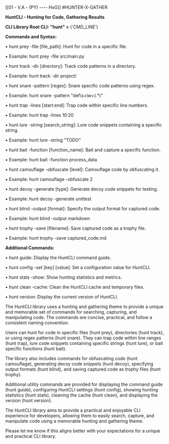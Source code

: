 [[01 - V.A - (PY) ---- HxG]]
#HUNTER-X-GATHER 

**HuntCLI - Hunting for Code, Gathering Results**

**CLI Library Root CLI: "hunt" =** ﻿('CMD_LINE')

**Commands and Syntax:**

• ﻿hunt prey -file [file_path]: Hunt for code in a specific file.

▪ Example: ﻿hunt prey -file src/main.py

• ﻿hunt track -dir [directory]: Track code patterns in a directory.

▪ Example: ﻿hunt track -dir project/

• ﻿hunt snare -pattern [regex]: Snare specific code patterns using regex.

▪ Example: ﻿hunt snare -pattern "def\s+\w+\(.*\)"

• ﻿hunt trap -lines [start:end]: Trap code within specific line numbers.

▪ Example: ﻿hunt trap -lines 10:20

• ﻿hunt lure -string [search_string]: Lure code snippets containing a specific string.

▪ Example: ﻿hunt lure -string "TODO"

• ﻿hunt bait -function [function_name]: Bait and capture a specific function.

▪ Example: ﻿hunt bait -function process_data

• ﻿hunt camouflage -obfuscate [level]: Camouflage code by obfuscating it.

▪ Example: ﻿hunt camouflage -obfuscate 2

• ﻿hunt decoy -generate [type]: Generate decoy code snippets for testing.

▪ Example: ﻿hunt decoy -generate unittest

• ﻿hunt blind -output [format]: Specify the output format for captured code.

▪ Example: ﻿hunt blind -output markdown

• ﻿hunt trophy -save [filename]: Save captured code as a trophy file.

▪ Example: ﻿hunt trophy -save captured_code.md

**Additional Commands:**

• ﻿hunt guide: Display the HuntCLI command guide.

• ﻿hunt config -set [key] [value]: Set a configuration value for HuntCLI.

• ﻿hunt stats -show: Show hunting statistics and metrics.

• ﻿hunt clean -cache: Clean the HuntCLI cache and temporary files.

• ﻿hunt version: Display the current version of HuntCLI.

The HuntCLI library uses a hunting and gathering theme to provide a unique and memorable set of commands for searching, capturing, and manipulating code. The commands are concise, practical, and follow a consistent naming convention.

Users can hunt for code in specific files (﻿hunt prey), directories (﻿hunt track), or using regex patterns (﻿hunt snare). They can trap code within line ranges (﻿hunt trap), lure code snippets containing specific strings (﻿hunt lure), or bait specific functions (﻿hunt bait).

The library also includes commands for obfuscating code (﻿hunt camouflage), generating decoy code snippets (﻿hunt decoy), specifying output formats (﻿hunt blind), and saving captured code as trophy files (﻿hunt trophy).

Additional utility commands are provided for displaying the command guide (﻿hunt guide), configuring HuntCLI settings (﻿hunt config), showing hunting statistics (﻿hunt stats), cleaning the cache (﻿hunt clean), and displaying the version (﻿hunt version).

The HuntCLI library aims to provide a practical and enjoyable CLI experience for developers, allowing them to easily search, capture, and manipulate code using a memorable hunting and gathering theme.

Please let me know if this aligns better with your expectations for a unique and practical CLI library.